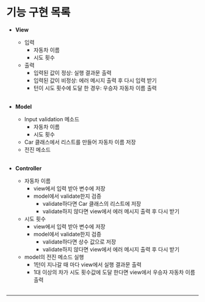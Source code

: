 # 기능 구현 목록

- **View**
    - 입력
       - 자동차 이름
       - 시도 횟수  
    - 출력    
       - 입력된 값이 정상: 실행 결과문 출력
       - 입력된 값이 비정상: 에러 메시지 출력 후 다시 입력 받기   
       - 턴이 시도 횟수에 도달 한 경우: 우승자 자동차 이름 출력
    <br>
    
- **Model**
    - Input validation 메소드  
       - 자동차 이름
       - 시도 횟수
    - Car 클래스에서 리스트를 만들어 자동차 이름 저장
    - 전진 메소드
    <br>
    
- **Controller**

    - 자동차 이름    
       - view에서 입력 받아 변수에 저장
       - model에서 validate한지 검증
            - validate하다면 Car 클래스의 리스트에 저장
            - validate하지 않다면 view에서 에러 메시지 출력 후 다시 받기
    - 시도 횟수
        - view에서 입력 받아 변수에 저장
        - model에서 validate한지 검증
            - validate하다면 상수 값으로 저장
            - validate하지 않다면 view에서 에러 메시지 출력 후 다시 받기
    - model의 전진 메소드 실행
        - 1턴이 지나갈 때 마다 view에서 실행 결과문 출력
        - 1대 이상의 차가 시도 횟수값에 도달 한다면 view에서 우승자 자동차 이름 출력 
    <br>

---